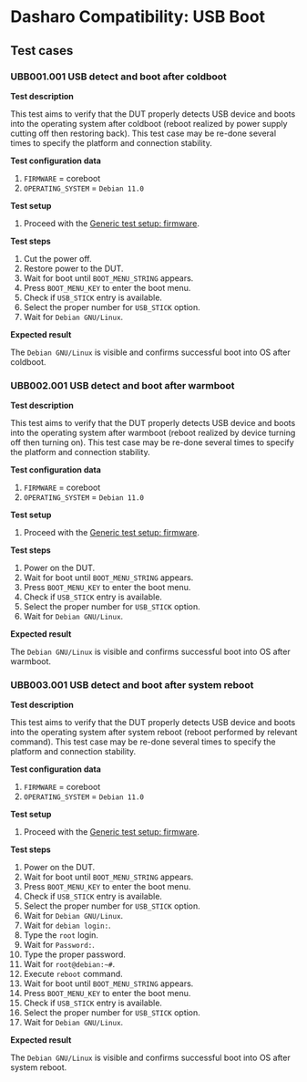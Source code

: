 # Dasharo Compatibility: USB Boot

## Test cases

### UBB001.001 USB detect and boot after coldboot

**Test description**

This test aims to verify that the DUT properly detects USB device and boots
into the operating system after coldboot (reboot realized by power supply
cutting off then restoring back). This test case may be re-done several times
to specify the platform and connection stability.

**Test configuration data**

1. `FIRMWARE` = coreboot
1. `OPERATING_SYSTEM` = `Debian 11.0`

**Test setup**

1. Proceed with the
    [Generic test setup: firmware](../../generic-test-setup/#firmware).

**Test steps**

1. Cut the power off.
2. Restore power to the DUT.
3. Wait for boot until `BOOT_MENU_STRING` appears.
4. Press `BOOT_MENU_KEY` to enter the boot menu.
5. Check if `USB_STICK` entry is available.
6. Select the proper number for `USB_STICK` option.
7. Wait for `Debian GNU/Linux`.

**Expected result**

The `Debian GNU/Linux` is visible and confirms successful boot into OS after
coldboot.

### UBB002.001 USB detect and boot after warmboot

**Test description**

This test aims to verify that the DUT properly detects USB device and boots
into the operating system after warmboot (reboot realized by device turning
off then turning on). This test case may be re-done several times to specify
the platform and connection stability.

**Test configuration data**

1. `FIRMWARE` = coreboot
1. `OPERATING_SYSTEM` = `Debian 11.0`

**Test setup**

1. Proceed with the
    [Generic test setup: firmware](../../generic-test-setup/#firmware).

**Test steps**

1. Power on the DUT.
2. Wait for boot until `BOOT_MENU_STRING` appears.
3. Press `BOOT_MENU_KEY` to enter the boot menu.
4. Check if `USB_STICK` entry is available.
5. Select the proper number for `USB_STICK` option.
6. Wait for `Debian GNU/Linux`.

**Expected result**

The `Debian GNU/Linux` is visible and confirms successful boot into OS after
warmboot.

### UBB003.001 USB detect and boot after system reboot

**Test description**

This test aims to verify that the DUT properly detects USB device and boots
into the operating system after system reboot (reboot performed by relevant
command). This test case may be re-done several times to specify the
platform and connection stability.

**Test configuration data**

1. `FIRMWARE` = coreboot
1. `OPERATING_SYSTEM` = `Debian 11.0`

**Test setup**

1. Proceed with the
    [Generic test setup: firmware](../../generic-test-setup/#firmware).

**Test steps**

1. Power on the DUT.
2. Wait for boot until `BOOT_MENU_STRING` appears.
3. Press `BOOT_MENU_KEY` to enter the boot menu.
4. Check if `USB_STICK` entry is available.
5. Select the proper number for `USB_STICK` option.
6. Wait for `Debian GNU/Linux`.
7. Wait for `debian login:`.
8. Type the `root` login.
9. Wait for `Password:`.
10. Type the proper password.
11. Wait for `root@debian:~#`.
12. Execute `reboot` command.
13. Wait for boot until `BOOT_MENU_STRING` appears.
14. Press `BOOT_MENU_KEY` to enter the boot menu.
15. Check if `USB_STICK` entry is available.
16. Select the proper number for `USB_STICK` option.
17. Wait for `Debian GNU/Linux`.

**Expected result**

The `Debian GNU/Linux` is visible and confirms successful boot into OS after
system reboot.
